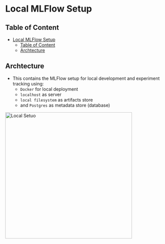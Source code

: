 <!-- markdownlint-disable-file MD033 MD045-->
# Local MLFlow Setup

## Table of Content

- [Local MLFlow Setup](#local-mlflow-setup)
  - [Table of Content](#table-of-content)
  - [Archtecture](#archtecture)

## Archtecture

- This contains the MLFlow setup for local development and experiment tracking using:
  - `Docker` for local deployment
  - `localhost` as server
  - `local filesystem` as artifacts store
  - and `Postgres` as metadata store (database)

<img src="https://i.postimg.cc/MTyNNx2n/image.png" alt="Local Setuo" width="400" height="400">
